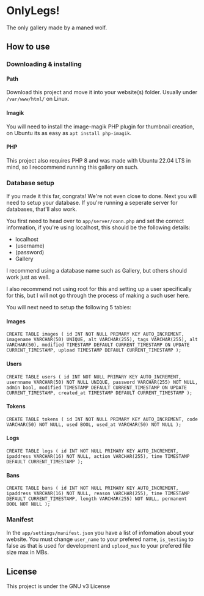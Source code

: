 # OnlyLegs!
The only gallery made by a maned wolf.

## How to use
### Downloading & installing
#### Path
Download this project and move it into your website(s) folder. Usually under ```/var/www/html/``` on Linux.

#### Imagik
You will need to install the image-magik PHP plugin for thumbnail creation, on Ubuntu its as easy as ```apt install php-imagik```.

#### PHP
This project also requires PHP 8 and was made with Ubuntu 22.04 LTS in mind, so I reccommend running this gallery on such.

### Database setup
If you made it this far, congrats! We're not even close to done. Next you will need to setup your database. If you're running a seperate server for databases, that'll also work.

You first need to head over to ```app/server/conn.php``` and set the correct information, if you're using localhost, this should be the following details: 

- localhost
- (username)
- (password)
- Gallery

I recommend using a database name such as Gallery, but others should work just as well.

I also recommend not using root for this and setting up a user specifically for this, but I will not go through the process of making a such user here.

You will next need to setup the following 5 tables:

#### Images
```CREATE TABLE images ( id INT NOT NULL PRIMARY KEY AUTO_INCREMENT, imagename VARCHAR(50) UNIQUE, alt VARCHAR(255), tags VARCHAR(255), alt VARCHAR(50), modified TIMESTAMP DEFAULT CURRENT_TIMESTAMP ON UPDATE CURRENT_TIMESTAMP, upload TIMESTAMP DEFAULT CURRENT_TIMESTAMP );```
#### Users
```CREATE TABLE users ( id INT NOT NULL PRIMARY KEY AUTO_INCREMENT, usernname VARCHAR(50) NOT NULL UNIQUE, password VARCHAR(255) NOT NULL, admin bool, modified TIMESTAMP DEFAULT CURRENT_TIMESTAMP ON UPDATE CURRENT_TIMESTAMP, created_at TIMESTAMP DEFAULT CURRENT_TIMESTAMP );```
#### Tokens
```CREATE TABLE tokens ( id INT NOT NULL PRIMARY KEY AUTO_INCREMENT, code VARCHAR(50) NOT NULL, used BOOL, used_at VARCHAR(50) NOT NULL );```
#### Logs
```CREATE TABLE logs ( id INT NOT NULL PRIMARY KEY AUTO_INCREMENT, ipaddress VARCHAR(16) NOT NULL, action VARCHAR(255), time TIMESTAMP DEFAULT CURRENT_TIMESTAMP );```
#### Bans
```CREATE TABLE bans ( id INT NOT NULL PRIMARY KEY AUTO_INCREMENT, ipaddress VARCHAR(16) NOT NULL, reason VARCHAR(255), time TIMESTAMP DEFAULT CURRENT_TIMESTAMP, length VARCHAR(255) NOT NULL, permanent BOOL NOT NULL ); ```

### Manifest
In the ```app/settings/manifest.json``` you have a list of infomation about your website. You must change ```user_name``` to your prefered name, ```is_testing``` to false as that is used for development and ```upload_max``` to your prefered file size max in MBs.

## License
This project is under the GNU v3 License
